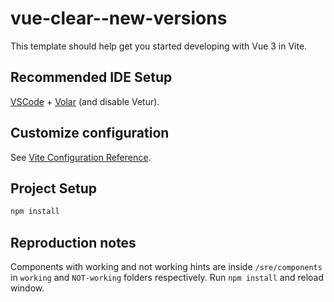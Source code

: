 # vue-clear--new-versions

This template should help get you started developing with Vue 3 in Vite.

## Recommended IDE Setup

[VSCode](https://code.visualstudio.com/) + [Volar](https://marketplace.visualstudio.com/items?itemName=Vue.volar) (and disable Vetur).

## Customize configuration

See [Vite Configuration Reference](https://vite.dev/config/).

## Project Setup

```sh
npm install
```

## Reproduction notes
Components with working and not working hints are inside `/sre/components` in `working` and `NOT-working` folders respectively.
Run `npm install` and reload window.
